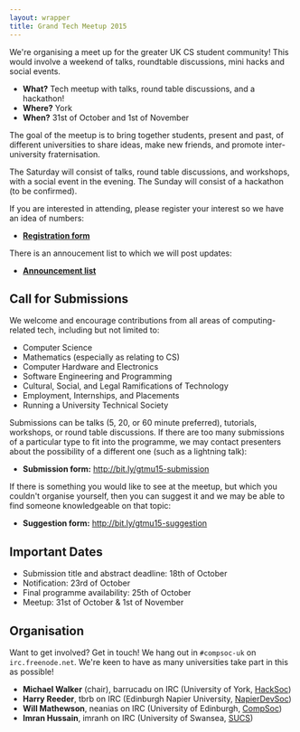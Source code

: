 ```yaml
---
layout: wrapper
title: Grand Tech Meetup 2015
---
```


We're organising a meet up for the greater UK CS student community!
This would involve a weekend of talks, roundtable discussions, mini
hacks and social events.

- **What?** Tech meetup with talks, round table discussions, and a
  hackathon!
- **Where?** York
- **When?** 31st of October and 1st of November

The goal of the meetup is to bring together students, present and
past, of different universities to share ideas, make new friends, and
promote inter-university fraternisation.

The Saturday will consist of talks, round table discussions, and
workshops, with a social event in the evening. The Sunday will consist
of a hackathon (to be confirmed).

If you are interested in attending, please register your interest so
we have an idea of numbers:

- **[Registration form](http://bit.ly/gtmu15-signup)** 

There is an annoucement list to which we will post updates:

- **[Announcement list](https://goo.gl/bsuRTV)**

Call for Submissions
--------------------

We welcome and encourage contributions from all areas of
computing-related tech, including but not limited to:

- Computer Science
- Mathematics (especially as relating to CS)
- Computer Hardware and Electronics
- Software Engineering and Programming
- Cultural, Social, and Legal Ramifications of Technology
- Employment, Internships, and Placements
- Running a University Technical Society

Submissions can be talks (5, 20, or 60 minute preferred), tutorials, 
workshops, or round table discussions. If there are too many 
submissions of a particular type to fit into the programme, we may 
contact presenters about the possibility of a different one (such as a 
lightning talk): 

- **Submission form:** http://bit.ly/gtmu15-submission 

If there is something you would like to see at the meetup, but which 
you couldn't organise yourself, then you can suggest it and we may be 
able to find someone knowledgeable on that topic: 

- **Suggestion form:** http://bit.ly/gtmu15-suggestion 

Important Dates 
--------------- 

- Submission title and abstract deadline: 18th of October 
- Notification: 23rd of October 
- Final programme availability: 25th of October 
- Meetup: 31st of October & 1st of November

Organisation
------------

Want to get involved? Get in touch! We hang out in `#compsoc-uk` on
`irc.freenode.net`. We're keen to have as many universities take part
in this as possible!

- **Michael Walker** (chair), barrucadu on IRC (University of York,
  [HackSoc](http://hacksoc.org/))
- **Harry Reeder**, tbrb on IRC (Edinburgh Napier University,
  [NapierDevSoc](http://napierdevsoc.uk/))
- **Will Mathewson**, neanias on IRC (University of Edinburgh,
  [CompSoc](http://comp-soc.com/))
- **Imran Hussain**, imranh on IRC (University of Swansea,
  [SUCS](https://sucs.org/))
